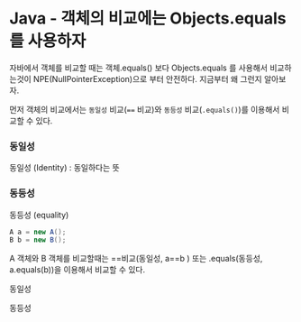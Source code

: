 # Java - 객체의 비교에는 Objects.equals를 사용하자



자바에서 객체를 비교할 때는 객체.equals() 보다 Objects.equals 를 사용해서 비교하는것이 NPE(NullPointerException)으로 부터 안전하다. 지금부터 왜 그런지 알아보자. 


먼저 객체의 비교에서는 `동일성` 비교(`==` 비교)와 `동등성` 비교(`.equals()`)를 이용해서 비교할 수 있다.  



### 동일성

동일성 (Identity) : 동일하다는 뜻 



### 동등성

동등성 (equality)

 



```java
A a = new A();
B b = new B();
```



A 객체와 B 객체를 비교할때는 ==비교(동일성, a==b ) 또는 .equals(동등성, a.equals(b))을 이용해서 비교할 수 있다.





동일성



동등성


